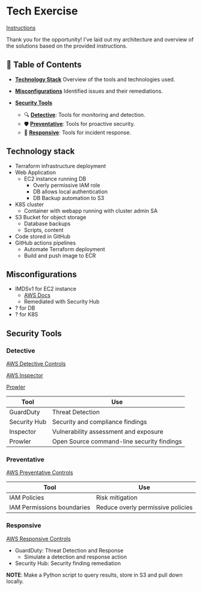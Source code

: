 # Tech Exercise

[Instructions](_instructions/Wiz_Field_Tech_Exercise_v3.0_Instructions.pdf)

Thank you for the opportunity! I've laid out my architecture and overview of the solutions based on the provided instructions.

## 📖 Table of Contents

- **[Technology Stack](#technology-stack)**
  Overview of the tools and technologies used.

- **[Misconfigurations](#misconfigurations)**
  Identified issues and their remediations.

- **[Security Tools](#security-tools)**
  - 🔍 **[Detective](#detective)**: Tools for monitoring and detection.
  - 🛡️ **[Preventative](#preventative)**: Tools for proactive security.
  - 🚨 **[Responsive](#responsive)**: Tools for incident response.

## Technology stack

- Terraform infrastructure deployment
- Web Application
  - EC2 instance running DB
    - Overly permissive IAM role
    - DB allows local authentication
    - DB Backup automation to S3
- K8S cluster
  - Container with webapp running with cluster admin SA
- S3 Bucket for object storage
  - Database backups
  - Scripts, content
- Code stored in GitHub
- GitHub actions pipelines
  - Automate Terraform deployment
  - Build and push image to ECR

## Misconfigurations

- IMDSv1 for EC2 instance
  - [AWS Docs](https://aws.amazon.com/blogs/security/get-the-full-benefits-of-imdsv2-and-disable-imdsv1-across-your-aws-infrastructure/)
  - Remediated with Security Hub
- ? for DB
- ? for K8S

## Security Tools

### Detective

[AWS Detective Controls](https://docs.aws.amazon.com/prescriptive-guidance/latest/aws-security-controls/detective-controls.html)

[AWS Inspector](https://docs.aws.amazon.com/inspector)

[Prowler](https://github.com/prowler-cloud/prowler)

| Tool         | Use                                        |
| ------------ | ------------------------------------------ |
| GuardDuty    | Threat Detection                           |
| Security Hub | Security and compliance findings           |
| Inspector    | Vulnerability assessment and exposure      |
| Prowler      | Open Source command-line security findings |

### Preventative

[AWS Preventative Controls](https://docs.aws.amazon.com/prescriptive-guidance/latest/aws-security-controls/preventative-controls.html)

| Tool                       | Use                               |
| -------------------------- | --------------------------------- |
| IAM Policies               | Risk mitigation                   |
| IAM Permissions boundaries | Reduce overly permissive policies |

### Responsive

[AWS Responsive Controls](https://docs.aws.amazon.com/prescriptive-guidance/latest/aws-security-controls/responsive-controls.html)

- GuardDuty: Threat Detection and Response
  - Simulate a detection and response action
- Security Hub: Security finding remediation

**NOTE**: Make a Python script to query results, store in S3 and pull down locally.
